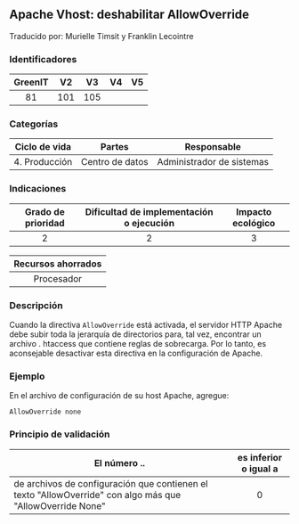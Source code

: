 ## Apache Vhost: deshabilitar AllowOverride

Traducido por: Murielle Timsit y Franklin Lecointre

### Identificadores

| GreenIT | V2  | V3  | V4  | V5  |
| :-----: | :-: | :-: | :-: | :-: |
|   81    | 101 | 105 |     |     |

### Categorías

| Ciclo de vida |     Partes      |        Responsable        |
| :-----------: | :-------------: | :-----------------------: |
| 4. Producción | Centro de datos | Administrador de sistemas |

### Indicaciones

| Grado de prioridad | Dificultad de implementación o ejecución | Impacto ecológico |
| :----------------: | :--------------------------------------: | :---------------: |
|         2          |                    2                     |         3         |

| Recursos ahorrados |
| :----------------: |
|     Procesador     |

### Descripción

Cuando la directiva `AllowOverride` está activada, el servidor HTTP Apache debe subir toda la jerarquía de directorios para, tal vez, encontrar un archivo . htaccess que contiene reglas de sobrecarga.
Por lo tanto, es aconsejable desactivar esta directiva en la configuración de Apache.

### Ejemplo

En el archivo de configuración de su host Apache, agregue:

```apacheconf
AllowOverride none
```

### Principio de validación

| El número ..                                                                                              | es inferior o igual a |
| --------------------------------------------------------------------------------------------------------- | :-------------------: |
| de archivos de configuración que contienen el texto "AllowOverride" con algo más que "AllowOverride None" |           0           |
